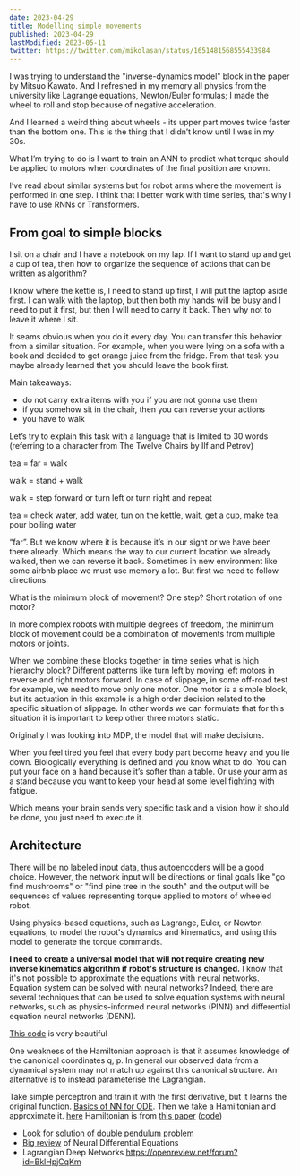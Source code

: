 ```yaml
---
date: 2023-04-29
title: Modelling simple movements 
published: 2023-04-29
lastModified: 2023-05-11
twitter: https://twitter.com/mikolasan/status/1651481568555433984
---
```


I was trying to understand the "inverse-dynamics model" block in the paper by Mitsuo Kawato. And I refreshed in my memory all physics from the university like Lagrange equations, Newton/Euler formulas; I made the wheel to roll and stop because of negative acceleration.

And I learned a weird thing about wheels - its upper part moves twice faster than the bottom one. This is the thing that I didn’t know until I was in my 30s.

What I’m trying to do is I want to train an ANN to predict what torque should be applied to motors when coordinates of the final position are known.

I’ve read about similar systems but for robot arms where the movement is performed in one step. I think that I better work with time series, that's why I have to use RNNs or Transformers.


## From goal to simple blocks

I sit on a chair and I have a notebook on my lap. If I want to stand up and get a cup of tea, then how to organize the sequence of actions that can be written as algorithm?

I know where the kettle is, I need to stand up first, I will put the laptop aside first. I can walk with the laptop, but then both my hands will be busy and I need to put it first, but then I will need to carry it back. Then why not to leave it where I sit.

It seams obvious when you do it every day. You can transfer this behavior from a similar situation. For example, when you were lying on a sofa with a book and decided to get orange juice from the fridge. From that task you maybe already learned that you should leave the book first.

Main takeaways:

- do not carry extra items with you if you are not gonna use them
- if you somehow sit in the chair, then you can reverse your actions
- you have to walk

Let’s try to explain this task with a language that is limited to 30 words (referring to a character from The Twelve Chairs by Ilf and Petrov)

tea = far = walk

walk = stand + walk

walk = step forward or turn left or turn right and repeat

tea = check water, add water, tun on the kettle, wait, get a cup, make tea, pour boiling water

“far”. But we know where it is because it’s in our sight or we have been there already. Which means the way to our current location we already walked, then we can reverse it back. Sometimes in new environment like some airbnb place we must use memory a lot. But first we need to follow directions. 

What is the minimum block of movement? One step? Short rotation of one motor?

In more complex robots with multiple degrees of freedom, the minimum block of movement could be a combination of movements from multiple motors or joints.

When we combine these blocks together in time series what is high hierarchy block? Different patterns like turn left by moving left motors in reverse and right motors forward. In case of slippage, in some off-road test for example, we need to move only one motor. One motor is a simple block, but its actuation in this example is a high order decision related to the specific situation of slippage. In other words we can formulate that for this situation it is important to keep other three motors static.

Originally I was looking into MDP, the model that will make decisions. 

When you feel tired you feel that every body part become heavy and you lie down. Biologically everything is defined and you know what to do. You can put your face on a hand because it’s softer than a table. Or use your arm as a stand because you want to keep your head at some level fighting with fatigue.

Which means your brain sends very specific task and a vision how it should be done, you just need to execute it.


## Architecture

There will be no labeled input data, thus autoencoders will be a good choice. However, the network input will be directions or final goals like "go find mushrooms" or "find pine tree in the south" and the output will be sequences of values representing torque applied to motors of wheeled robot.

Using physics-based equations, such as Lagrange, Euler, or Newton equations, to model the robot's dynamics and kinematics, and using this model to generate the torque commands.

**I need to create a universal model that will not require creating new inverse kinematics algorithm if robot's structure is changed.** I know that it's not possible to approximate the equations with neural networks. Equation system can be solved with neural networks? Indeed, there are several techniques that can be used to solve equation systems with neural networks, such as physics-informed neural networks (PINN) and differential equation neural networks (DENN).

[This code](https://github.com/maziarraissi/PINNs/blob/master/main/discrete_time_identification%20(KdV)/KdV.py) is very beautiful

One weakness of the Hamiltonian approach is that it assumes knowledge of the canonical coordinates q, p. In general our observed data from a dynamical system may not match up against this canonical structure. An alternative is to instead parameterise the Lagrangian.

Take simple perceptron and train it with the first derivative, but it learns the original function. [Basics of NN for ODE](https://colab.research.google.com/drive/12ztGwxR1TK8Ka6H3bOsSt57kB71ieQ-W?usp=sharing).
Then we take a Hamiltonian and approximate it. [here](https://greydanus.github.io/2019/05/15/hamiltonian-nns/)
Hamiltonian is from [this paper](https://arxiv.org/abs/1909.12077) ([code](https://github.com/Physics-aware-AI/Symplectic-ODENet)) 


- Look for [solution of double pendulum problem](https://arxiv.org/abs/2009.09457)
- [Big review](https://arxiv.org/abs/2202.02435) of Neural Differential Equations
- Lagrangian Deep Networks https://openreview.net/forum?id=BklHpjCqKm